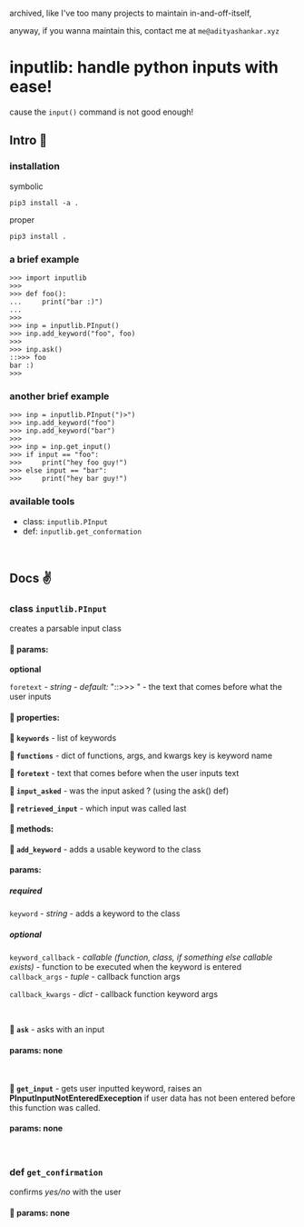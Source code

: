 archived, like I've too many projects to maintain in-and-off-itself,

anyway, if you wanna maintain this, contact me at `me@adityashankar.xyz`

# inputlib: handle python inputs with ease!
cause the `input()` command is not good enough!

## Intro :metal:

### installation

symbolic
```
pip3 install -a .
```

proper
```
pip3 install .
```


### a brief example

```
>>> import inputlib
>>>
>>> def foo():
...     print("bar :)")
...
>>>
>>> inp = inputlib.PInput()
>>> inp.add_keyword("foo", foo)
>>>
>>> inp.ask()
::>>> foo
bar :)
>>>
```

### another brief example
```
>>> inp = inputlib.PInput(")>")
>>> inp.add_keyword("foo")
>>> inp.add_keyword("bar")
>>>
>>> inp = inp.get_input()
>>> if input == "foo":
>>>     print("hey foo guy!")
>>> else input == "bar":
>>>     print("hey bar guy!")
```

### available tools

* class: `inputlib.PInput`
* def: `inputlib.get_conformation`

<br>

## Docs :v:

### class `inputlib.PInput`
creates a parsable input class

#### :sake: params:

**optional**

`foretext` - *string* - *default:* "::>>> " - the text that comes before what the user inputs
<br>

#### :sake: properties:

**:orange: `keywords`** - list of keywords

**:orange: `functions`** - dict of functions, args, and kwargs key is keyword name

**:orange: `foretext`** - text that comes before when the user inputs text

**:orange: `input_asked`** - was the input asked ? (using the ask() def)

**:orange: `retrieved_input`** - which input was called last

#### :sake: methods:

**:watermelon: `add_keyword`** - adds a usable keyword to the class

#### params:

##### **required**

`keyword` - *string* - adds a keyword to the class

##### **optional**

`keyword_callback` - *callable (function, class, if something else callable exists)* - function to be executed when the keyword is entered    
`callback_args` - *tuple* - callback function args

`callback_kwargs` - *dict* - callback function keyword args

<br>

**:watermelon: `ask`** - asks with an input

#### params: none

<br>

**:watermelon: `get_input`** - gets user inputted keyword, raises an **PInputInputNotEnteredExeception** if user data has not been entered before this function was called.

#### params: none
<br>

### def `get_confirmation`
confirms *yes/no* with the user
#### :sake: params: none
